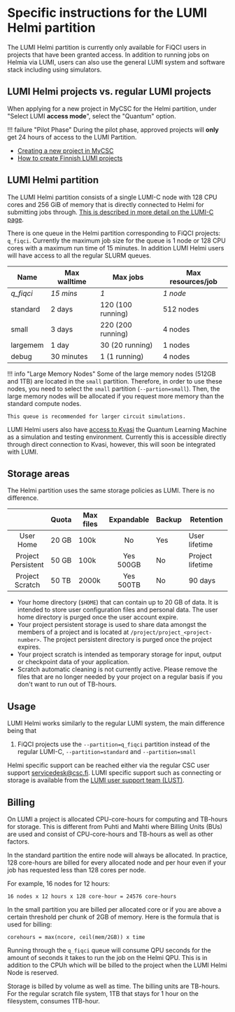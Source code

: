 # Specific instructions for the LUMI Helmi partition


The LUMI Helmi partition is currently only available for FiQCI users in projects that have been granted access. In addition to running jobs on Helmia via LUMI, users can also use the general LUMI system and software stack including using simulators. 



## LUMI Helmi projects vs. regular LUMI projects

When applying for a new project in MyCSC for the Helmi partition, under "Select LUMI **access mode**", select the "Quantum" option. 

<!-- Maybe insert image here? -->

!!! failure "Pilot Phase"
	During the pilot phase, approved projects will **only** get 24 hours of access to the LUMI Partition. 

* [Creating a new project in MyCSC](../how-to-create-new-project)
* [How to create Finnish LUMI projects](../how-to-create-new-project/#how-to-create-finnish-lumi-projects)


<!-- ===
* Can a Quantum project use the Helmi partition AND LUMI-C partition for example?
* What about other LUMI Partitions? E.g they want to use Jupyter-notebook LUMI-D?
* Integration with Kvasi or just mention Kvasi?  -->



## LUMI Helmi partition

The LUMI Helmi partition consists of a single LUMI-C node with 128 CPU cores and 256 GiB of memory that is directly connected to Helmi for submitting jobs through. [This is described in more detail on the LUMI-C page](https://docs.lumi-supercomputer.eu/computing/systems/lumic/). 
<!-- 
* Can this node make use of Classical HPC pre processing or just for submitting jobs to Helmi?  -->

There is one queue in the Helmi partition corresponding to FiQCI projects: `q_fiqci`. Currently the maximum job size for the queue is 1 node or 128 CPU cores with a maximum run time of 15 minutes. In addition LUMI Helmi users will have access to all the regular SLURM queues. 

<!-- The debug, small and largemem partitions are available for allocation by resources. This means that you can request a sub-node allocation: you can request only part of the resources (cores and memory) available on the compute node. This also means that your job may share the node with other jobs. -->


| Name     | Max walltime | Max jobs          | Max resources/job  |
| -------- | ------------ | ----------------- | ------------------ |
| _q_fiqci_| _15 mins_    |   _1_             | _1 node_           |
| standard | 2 days       | 120 (100 running) | 512 nodes          |
| small    | 3 days       | 220 (200 running) | 4 nodes            |
| largemem | 1 day        | 30 (20 running)   | 1 nodes            |
| debug    | 30 minutes   |  1 (1 running)    | 4 nodes            |


!!! info "Large Memory Nodes"
    Some of the large memory nodes (512GB and 1TB) are located in the `small` 
    partition. Therefore, in order to use these nodes, you need to select the 
    `small` partition (`--partion=small`). Then, the large memory nodes will be 
    allocated if you request more memory than the standard compute nodes.

    This queue is recommended for larger circuit simulations.

LUMI Helmi users also have [access to Kvasi](../../computing/kvasi/) the Quantum Learning Machine as a simulation and testing environment. Currently this is accessible directly through direct connection to Kvasi, however, this will soon be integrated with LUMI. 


<!-- * `q_fiqci` for submitting jobs to Helmi on the actual QC
* `q_fiqcitest` for submitting jobs to simulator?
* Or normal test queue rules i.e `q_fiqci` for actual QPU and simulator but user specifys QPU through our software stack? (Future work?) -->

## Storage areas

The Helmi partition uses the same storage policies as LUMI. There is no difference. 

|                       | Quota | Max files | Expandable   | Backup | Retention        |
|:---------------------:|-------|-----------|:------------:|--------|------------------|
| User<br>Home          | 20 GB | 100k      | No           | Yes    | User lifetime    |
| Project<br>Persistent | 50 GB | 100k      | Yes<br>500GB | No     | Project lifetime |
| Project<br>Scratch    | 50 TB | 2000k     | Yes<br>500TB | No     | 90 days          |

* Your home directory (`$HOME`) that can contain up to 20 GB of data. It is intended to store user configuration files and personal data. The user home directory is purged once the user account expire.
* Your project persistent storage is used to share data amongst the members of a project and is located at `/project/project_<project-number>`. The project persistent directory is purged once the project expires.
* Your project scratch is intended as temporary storage for input, output or checkpoint data of your application. 
* Scratch automatic cleaning is not currently active. Please remove the files that are no longer needed by your project on a regular basis if you don't want to run out of TB-hours.

<!-- * Is there going to be a global quota? Add here if yes
* Cleaning of unsued files policy on LUMI? Add here relevant info
* LUMI-P? -->

## Usage

<!-- * Will helmi users have specific LUMI login nodes? If yes add here -->

LUMI Helmi works similarly to the regular LUMI system, the main difference being that 

1. FiQCI projects use the `--partition=q_fiqci` partition instead of the regular LUMI-C, `--partition=standard` and `--partition=small`


Helmi specific support can be reached either via the regular CSC user support [servicedesk@csc.fi](mailto:servicedesk@csc.fi). LUMI specific support such as connecting or storage is available from the [LUMI user support team (LUST)](https://lumi-supercomputer.eu/user-support/need-help/account/).

## Billing

On LUMI a project is allocated CPU-core-hours for computing and TB-hours for storage. This is different from Puhti and Mahti where Billing Units (BUs) are used and consist of CPU-core-hours and TB-hours as well as other factors. 

In the standard partition the entire node will always be allocated. In practice, 128 core-hours are billed for every allocated node and per hour even if your job has requested less than 128 cores per node.

For example, 16 nodes for 12 hours: 

```
16 nodes x 12 hours x 128 core-hour = 24576 core-hours
```

In the small partition you are billed per allocated core or if you are 
above a certain threshold per chunk of 2GB of memory. Here is the formula that 
is used for billing:

```
corehours = max(ncore, ceil(mem/2GB)) x time
```

Running through the `q_fiqci` queue will consume QPU seconds for the amount of seconds it takes to run the job on the Helmi QPU. This is in addition to the CPUh which will be billed to the project when the LUMI Helmi Node is reserved. 

<!-- BU equation -->

Storage is billed by volume as well as time. The billing units are TB-hours. For the regular scratch file system, 1TB that stays for 1 hour on the filesystem, consumes 1TB-hour.

